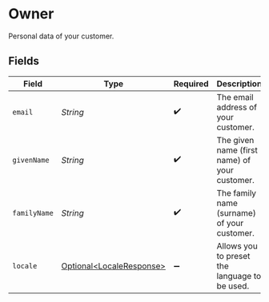 # Owner

Personal data of your customer.


## Fields

| Field                                                                  | Type                                                                   | Required                                                               | Description                                                            | Example                                                                |
| ---------------------------------------------------------------------- | ---------------------------------------------------------------------- | ---------------------------------------------------------------------- | ---------------------------------------------------------------------- | ---------------------------------------------------------------------- |
| `email`                                                                | *String*                                                               | :heavy_check_mark:                                                     | The email address of your customer.                                    | john@example.org                                                       |
| `givenName`                                                            | *String*                                                               | :heavy_check_mark:                                                     | The given name (first name) of your customer.                          | John                                                                   |
| `familyName`                                                           | *String*                                                               | :heavy_check_mark:                                                     | The family name (surname) of your customer.                            | Doe                                                                    |
| `locale`                                                               | [Optional\<LocaleResponse>](../../models/components/LocaleResponse.md) | :heavy_minus_sign:                                                     | Allows you to preset the language to be used.                          | en_US                                                                  |